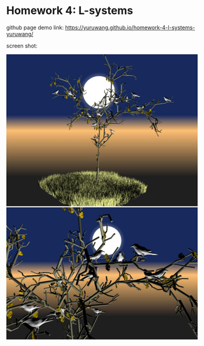 # Homework 4: L-systems

github page demo link: https://yuruwang.github.io/homework-4-l-systems-yuruwang/

screen shot:

![image1](src/screenshots/1.jpg "Title")
![image2](src/screenshots/2.jpg "Title")
